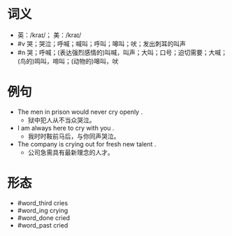 # 词义
- 英：/kraɪ/； 美：/kraɪ/
- #v 哭；哭泣；呼喊；喊叫；呼叫；嗥叫；吠；发出刺耳的叫声
- #n 哭；呼喊；(表达强烈感情的)叫喊，叫声；大叫；口号；迫切需要；大喊；(鸟的)鸣叫，啼叫；(动物的)嗥叫，吠
# 例句
- The men in prison would never cry openly .
	- 狱中犯人从不当众哭泣。
- I am always here to cry with you .
	- 我时时鞍前马后，与你同声哭泣。
- The company is crying out for fresh new talent .
	- 公司急需具有最新理念的人才。
# 形态
- #word_third cries
- #word_ing crying
- #word_done cried
- #word_past cried
